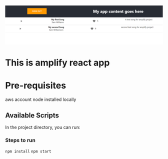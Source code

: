 
![](https://github.com/AshaNarayana/amplify-react-app/blob/main/CoverPage.PNG)

# This is amplify react app

# Pre-requisites
aws account
node installed locally
## Available Scripts

In the project directory, you can run:

### Steps to run


`npm install`
`npm start`



